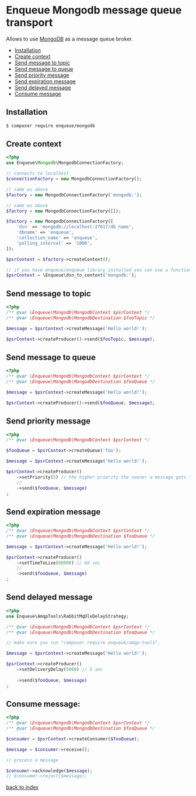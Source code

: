 # Enqueue Mongodb message queue transport

Allows to use [MongoDB](https://www.mongodb.com/) as a message queue broker. 

* [Installation](#installation)
* [Create context](#create-context)
* [Send message to topic](#send-message-to-topic)
* [Send message to queue](#send-message-to-queue)
* [Send priority message](#send-priority-message)
* [Send expiration message](#send-expiration-message)
* [Send delayed message](#send-delayed-message)
* [Consume message](#consume-message)

## Installation

```bash
$ composer require enqueue/mongodb
```

## Create context

```php
<?php
use Enqueue\Mongodb\MongodbConnectionFactory;

// connects to localhost
$connectionFactory = new MongodbConnectionFactory();

// same as above
$factory = new MongodbConnectionFactory('mongodb:');

// same as above
$factory = new MongodbConnectionFactory([]);

$factory = new MongodbConnectionFactory([
    'dsn' => 'mongodb://localhost:27017/db_name',
    'dbname' => 'enqueue',
    'collection_name' => 'enqueue',
    'polling_interval' => '1000',
]);

$psrContext = $factory->createContext();

// if you have enqueue/enqueue library installed you can use a function from there to create the context
$psrContext = \Enqueue\dsn_to_context('mongodb:');
```

## Send message to topic 

```php
<?php
/** @var \Enqueue\Mongodb\MongodbContext $psrContext */
/** @var \Enqueue\Mongodb\MongodbDestination $fooTopic */

$message = $psrContext->createMessage('Hello world!');

$psrContext->createProducer()->send($fooTopic, $message);
```

## Send message to queue 

```php
<?php
/** @var \Enqueue\Mongodb\MongodbContext $psrContext */
/** @var \Enqueue\Mongodb\MongodbDestination $fooQueue */

$message = $psrContext->createMessage('Hello world!');

$psrContext->createProducer()->send($fooQueue, $message);
```

## Send priority message

```php
<?php
/** @var \Enqueue\Mongodb\MongodbContext $psrContext */

$fooQueue = $psrContext->createQueue('foo');

$message = $psrContext->createMessage('Hello world!');

$psrContext->createProducer()
    ->setPriority(5) // the higher priority the sooner a message gets to a consumer
    //    
    ->send($fooQueue, $message)
;
```

## Send expiration message

```php
<?php
/** @var \Enqueue\Mongodb\MongodbContext $psrContext */
/** @var \Enqueue\Mongodb\MongodbDestination $fooQueue */

$message = $psrContext->createMessage('Hello world!');

$psrContext->createProducer()
    ->setTimeToLive(60000) // 60 sec
    //    
    ->send($fooQueue, $message)
;
```

## Send delayed message

```php
<?php
use Enqueue\AmqpTools\RabbitMqDlxDelayStrategy;

/** @var \Enqueue\Mongodb\MongodbContext $psrContext */
/** @var \Enqueue\Mongodb\MongodbDestination $fooQueue */

// make sure you run "composer require enqueue/amqp-tools".

$message = $psrContext->createMessage('Hello world!');

$psrContext->createProducer()
    ->setDeliveryDelay(5000) // 5 sec
    
    ->send($fooQueue, $message)
;
````   

## Consume message:

```php
<?php
/** @var \Enqueue\Mongodb\MongodbContext $psrContext */
/** @var \Enqueue\Mongodb\MongodbDestination $fooQueue */

$consumer = $psrContext->createConsumer($fooQueue);

$message = $consumer->receive();

// process a message

$consumer->acknowledge($message);
// $consumer->reject($message);
```

[back to index](../index.md)
